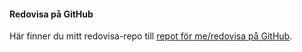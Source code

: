 #### Redovisa på GitHub

Här finner du mitt redovisa-repo till [repot för me/redovisa på GitHub](https://github.com/pererselena/php-ramverk-me).
